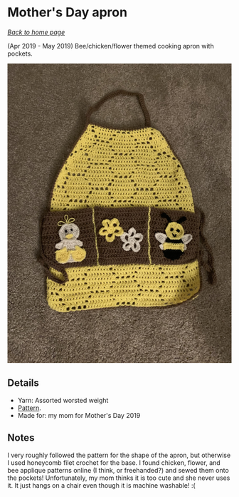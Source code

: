 # Mother's Day apron

[*Back to home page*](..)

(Apr 2019 - May 2019) Bee/chicken/flower themed cooking apron with pockets.

<img src="media/mom_apron.jpg" style="max-width: 100%" />

## Details
- Yarn: Assorted worsted weight
- [Pattern](https://www.yarnspirations.com/on/demandware.static/-/Sites-master-catalog-spinrite/default/dw16bafcd8/PDF/SCC0137-005167M.pdf).
- Made for: my mom for Mother's Day 2019

## Notes 
I very roughly followed the pattern for the shape of the apron, but otherwise I used honeycomb filet crochet for the base. I found chicken, flower, and bee applique patterns online (I think, or freehanded?) and sewed them onto the pockets! Unfortunately, my mom thinks it is too cute and she never uses it. It just hangs on a chair even though it is machine washable! :( 
